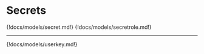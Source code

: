 # Secrets

{!docs/models/secret.md!}
{!docs/models/secretrole.md!}

---

{!docs/models/userkey.md!}
